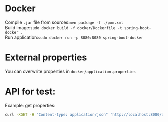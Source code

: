 Docker
====================================
Compile ```.jar``` file from sources:```mvn package -f ./pom.xml```</br>
Build image:```sudo docker build -f docker/Dockerfile -t spring-boot-docker .```</br>
Run application:```sudo docker run -p 8080:8080 spring-boot-docker```</br>

External properties
====================================
You can overwrite properties in ```docker/application.properties```

API for test:
============================================
Example: get properties:
```sh
curl -XGET -H "Content-type: application/json" 'http://localhost:8080/actuator/env'
```
